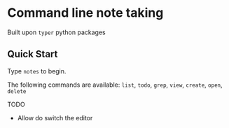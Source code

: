 # Command line note taking

Built upon `typer` python packages

## Quick Start

Type `notes` to begin.

The following commands are available: `list`, `todo`, `grep`, `view`,  `create`, `open`, `delete`

TODO
- Allow do switch the editor
